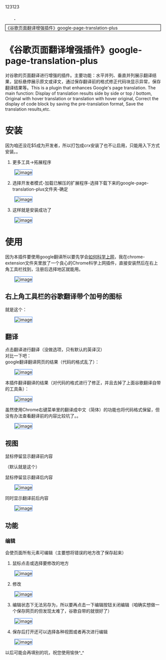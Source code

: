 <style>
img{
    margin: 0px 30px;
    box-sizing:border-box;
    border: 1px solid #4285f4;
}
</style>

<table style="color:red"><tr>123123</tr></table>

<img src="https://raw.githubusercontent.com/1010543618/google-page-translation-plus/master/readme-img/Image1.png" alt="" style="border: 1px solid #000;">

<p style="border: 1px solid #000;">《谷歌页面翻译增强插件》google-page-translation-plus</p>


# 《谷歌页面翻译增强插件》google-page-translation-plus
对谷歌的页面翻译进行增强的插件。主要功能：水平并列、垂直并列展示翻译结果，鼠标悬停展示原文或译文，通过保存翻译前的格式修正代码块显示异常，保存翻译结果等。This is a plugin that enhances Google's page translation. The main function: Display of translation results side by side or top / bottom, Original with hover translation or translation with hover original, Correct the display of code block by saving the pre-translation format, Save the translation results,etc.

# 安装
因为咱还没花$5成为开发者，所以打包成crx安装了也不让启用，只能用入下方式安装。。    

1. 更多工具->拓展程序

![image](https://raw.githubusercontent.com/1010543618/google-page-translation-plus/master/readme-img/Image1.png)

2. 选择开发者模式-加载已解压的扩展程序-选择下载下来的google-page-translation-plus文件夹-确定

![image](https://raw.githubusercontent.com/1010543618/google-page-translation-plus/master/readme-img/Image2.png)

3. 这样就是安装成功了

![image](https://raw.githubusercontent.com/1010543618/google-page-translation-plus/master/readme-img/Image3.png)

# 使用
因为本插件要使用google翻译所以要先学会[如何科学上网](https://www.baidu.com/baidu?wd=%E7%A7%91%E5%AD%A6%E4%B8%8A%E7%BD%91&tn=monline_4_dg&ie=utf-8)，我在chrome-extension文件夹里放了一个良心的Chrome科学上网插件，直接安装然后在右上角工具栏找到，注册后选择地区就能用。

![image](https://raw.githubusercontent.com/1010543618/google-page-translation-plus/master/readme-img/Image13.png)


## 右上角工具栏的谷歌翻译带个加号的图标
就是这个：

![image](https://raw.githubusercontent.com/1010543618/google-page-translation-plus/master/readme-img/Image14.png)

## 翻译
点击翻译进行翻译（没做选项，只有默认的英译汉）  
对比一下吧：  
google翻译翻译网页的结果（代码的格式乱了）：

![image](https://raw.githubusercontent.com/1010543618/google-page-translation-plus/master/readme-img/Image4.png)

本插件翻译翻译的结果（对代码的格式进行了修正，并且去掉了上面谷歌翻译自带的工具条）：

![image](https://raw.githubusercontent.com/1010543618/google-page-translation-plus/master/readme-img/Image5.png)

虽然使用Chrome右键菜单里的翻译成中文（简体）的功能也将代码格式保留，但没有办法查看翻译前的内容比较坑了。。

![image](https://raw.githubusercontent.com/1010543618/google-page-translation-plus/master/readme-img/Image6.png)


## 视图
鼠标停留显示翻译前内容

（默认就是这个）

鼠标停留显示翻译后内容

![image](https://raw.githubusercontent.com/1010543618/google-page-translation-plus/master/readme-img/Image7.png)

同时显示翻译前后内容

![image](https://raw.githubusercontent.com/1010543618/google-page-translation-plus/master/readme-img/Image8.png)

## 功能

### 编辑
会使页面所有元素可编辑（主要想将错误的地方改了保存起来）  

1. 鼠标点击或选择要修改的地方

![image](https://raw.githubusercontent.com/1010543618/google-page-translation-plus/master/readme-img/Image9.png)

2. 修改

![image](https://raw.githubusercontent.com/1010543618/google-page-translation-plus/master/readme-img/Image10.png)

3. 编辑状态下无法另存为，所以要再点击一下编辑按钮关闭编辑（咱确实想做一个保存网页的但发现太难了，谷歌自带的就很好了）

![image](https://raw.githubusercontent.com/1010543618/google-page-translation-plus/master/readme-img/Image11.png)

4. 保存后打开还可以选择各种视图或者再次进行编辑

![image](https://raw.githubusercontent.com/1010543618/google-page-translation-plus/master/readme-img/Image12.png)




以后可能会再填别的坑，祝您使用愉快\^_^
